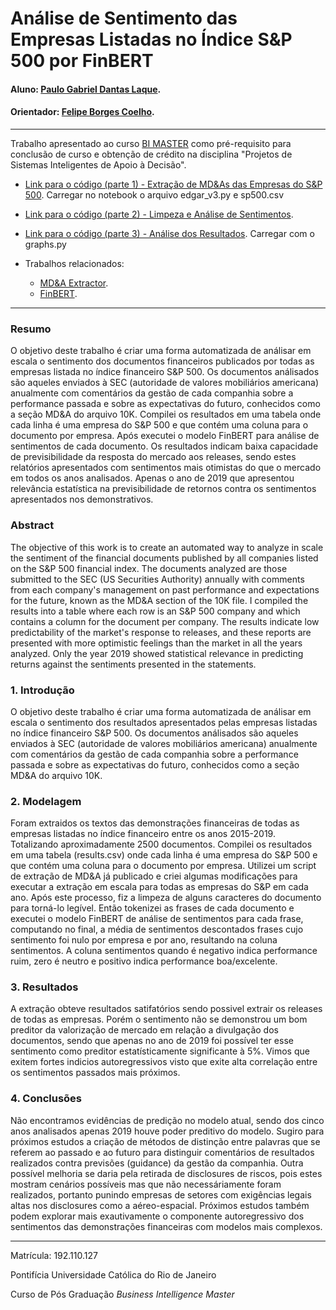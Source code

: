 <!-- antes de enviar a versão final, solicitamos que todos os comentários, colocados para orientação ao aluno, sejam removidos do arquivo -->

# Análise de Sentimento das Empresas Listadas no Índice S&P 500 por FinBERT

#### Aluno: [Paulo Gabriel Dantas Laque](https://github.com/paulolaque).
#### Orientador: [Felipe Borges Coelho](https://github.com/FelipeBorgesC).
---

Trabalho apresentado ao curso [BI MASTER](https://ica.puc-rio.ai/bi-master) como pré-requisito para conclusão de curso e obtenção de crédito na disciplina "Projetos de Sistemas Inteligentes de Apoio à Decisão".

- [Link para o código (parte 1) - Extração de MD&As das Empresas do S&P 500](https://github.com/paulolaque/sp500-mda-finbert-sentiment/blob/main/MD%26A.ipynb). <!-- caso não aplicável, remover esta linha --> 
 Carregar no notebook o arquivo edgar_v3.py e sp500.csv
- [Link para o código (parte 2) - Limpeza e Análise de Sentimentos](https://github.com/paulolaque/sp500-mda-finbert-sentiment/blob/main/Limpeza%20e%20%20An%C3%A1lise%20FinBERT.ipynb). <!-- caso não aplicável, remover esta linha --> 
- [Link para o código (parte 3) - Análise dos Resultados](https://github.com/paulolaque/sp500-mda-finbert-sentiment/blob/main/Regress%C3%A3o_Sentimento.ipynb). <!-- caso não aplicável, remover esta linha --> Carregar com o graphs.py


- Trabalhos relacionados: <!-- caso não aplicável, remover estas linhas -->
    - [MD&A Extractor](https://github.com/tzuhsial/edgar-10k-mda).
    - [FinBERT](https://github.com/yya518/FinBERT).
    

---

### Resumo

<!-- trocar o texto abaixo pelo resumo do trabalho, em português -->

O objetivo deste trabalho é criar uma forma automatizada de análisar em escala o sentimento dos documentos financeiros publicados por todas
as empresas listada no índice financeiro S&P 500. Os documentos análisados são aqueles enviados à SEC (autoridade de valores mobiliários americana) anualmente
com comentários da gestão de cada companhia sobre a performance passada e sobre as expectativas do futuro, conhecidos como a seção MD&A do arquivo 10K. 
Compilei os resultados em uma tabela onde cada linha é uma empresa do S&P 500 e que contém uma coluna para o documento por empresa. 
Após executei o modelo FinBERT para análise de sentimentos de cada documento.
Os resultados indicam baixa capacidade de previsibilidade da resposta do mercado aos releases, sendo estes relatórios apresentados com sentimentos mais otimistas do que o mercado em todos os anos analisados. Apenas o ano de 2019 que apresentou relevância estatística na previsibilidade de retornos contra os sentimentos apresentados nos demonstrativos.

### Abstract <!-- Opcional! Caso não aplicável, remover esta seção -->

<!-- trocar o texto abaixo pelo resumo do trabalho, em inglês -->

The objective of this work is to create an automated way to analyze in scale the sentiment of the financial documents published by all
companies listed on the S&P 500 financial index. The documents analyzed are those submitted to the SEC (US Securities Authority) annually
with comments from each company's management on past performance and expectations for the future, known as the MD&A section of the 10K file.
I compiled the results into a table where each row is an S&P 500 company and which contains a column for the document per company.
The results indicate low predictability of the market's response to releases, and these reports are presented with more optimistic feelings than the market in all the years analyzed. Only the year 2019 showed statistical relevance in predicting returns against the sentiments presented in the statements.

### 1. Introdução

O objetivo deste trabalho é criar uma forma automatizada de análisar em escala o sentimento dos resultados apresentados pelas empresas listadas no índice financeiro S&P 500. Os documentos análisados são aqueles enviados à SEC (autoridade de valores mobiliários americana) anualmente
com comentários da gestão de cada companhia sobre a performance passada e sobre as expectativas do futuro, conhecidos como a seção MD&A do arquivo 10K. 


### 2. Modelagem

Foram extraidos os textos das demonstrações financeiras de todas as empresas listadas no índice financeiro entre os anos 2015-2019. Totalizando aproximadamente 2500 documentos.
Compilei os resultados em uma tabela (results.csv) onde cada linha é uma empresa do S&P 500 e que contém uma coluna para o documento por empresa. 
Utilizei um script de extração de MD&A já publicado e criei algumas modificações para executar a extração em escala para todas as empresas do S&P em cada ano. Após este processo, fiz a limpeza de alguns caracteres do documento para torná-lo legível.
Então tokenizei as frases de cada documento e executei o modelo FinBERT de análise de sentimentos para cada frase, computando no final, a média de sentimentos descontados frases cujo sentimento foi nulo por empresa e por ano, resultando na coluna sentimentos.
A coluna sentimentos quando é negativo indica performance ruim, zero é neutro e positivo indica performance boa/excelente.

### 3. Resultados

A extração obteve resultados satifatórios sendo possivel extrair os releases de todas as empresas. Porém o sentimento não se demonstrou um bom preditor da valorização de mercado em relação a divulgação dos documentos, sendo que apenas no ano de 2019 foi possível ter esse sentimento como preditor estatísticamente significante à 5%. Vimos que exitem fortes indicios autoregressivos visto que exite alta correlação entre os sentimentos passados mais próximos.

### 4. Conclusões

Não encontramos evidências de predição no modelo atual, sendo dos cinco anos analisados apenas 2019 houve poder preditivo do modelo.
Sugiro para próximos estudos a criação de métodos de distinção entre palavras que se referem ao passado e ao futuro para distinguir comentários de resultados realizados contra previsões (guidance) da gestão da companhia. Outra possível melhoria se daria pela retirada de disclosures de riscos, pois estes mostram cenários possíveis mas que não necessáriamente foram realizados, portanto punindo empresas de setores com exigências legais altas nos disclosures como a aéreo-espacial. Próximos estudos também podem explorar mais exautivamente o componente autoregressivo dos sentimentos das demonstrações financeiras com modelos mais complexos.

---

Matrícula: 192.110.127

Pontifícia Universidade Católica do Rio de Janeiro

Curso de Pós Graduação *Business Intelligence Master*
